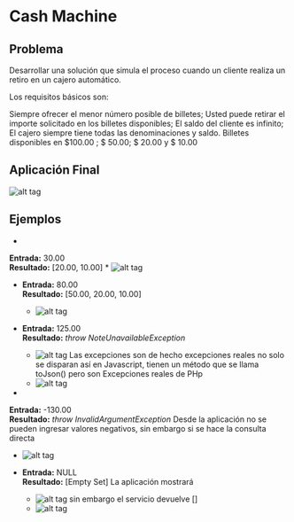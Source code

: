 Cash Machine
============

Problema
----------
Desarrollar una solución que simula el proceso cuando un cliente realiza un retiro en un cajero automático.

Los requisitos básicos son:

Siempre ofrecer el menor número posible de billetes;
Usted puede retirar el importe solicitado en los billetes disponibles;
El saldo del cliente es infinito;
El cajero siempre tiene todas las denominaciones y saldo.
Billetes disponibles en $100.00 ; $ 50.00; $ 20.00 y $ 10.00


Aplicación Final
----------------
![alt tag](https://raw.githubusercontent.com/nullcool/quero-ser-clickbus/MiguelAngelDelMonteOrtega/testes/cash-machine/screenshots/img1.png)


Ejemplos
---------
* 
 **Entrada:** 30.00  
 **Resultado:** [20.00, 10.00]
 * 
 ![alt tag](https://github.com/nullcool/quero-ser-clickbus/blob/MiguelAngelDelMonteOrtega/testes/cash-machine/screenshots/img2.png)

* 
  **Entrada:** 80.00  
  **Resultado:** [50.00, 20.00, 10.00]
  * ![alt tag](https://github.com/nullcool/quero-ser-clickbus/blob/MiguelAngelDelMonteOrtega/testes/cash-machine/screenshots/img3.png)

* 
  **Entrada:** 125.00  
  **Resultado:** *throw NoteUnavailableException*
  * ![alt tag](https://raw.githubusercontent.com/nullcool/quero-ser-clickbus/MiguelAngelDelMonteOrtega/testes/cash-machine/screenshots/img4.png)
  Las excepciones son de hecho excepciones reales no solo se disparan así en Javascript, tienen un método que se llama toJson() pero son Excepciones reales de PHp
  * ![alt tag](https://raw.githubusercontent.com/nullcool/quero-ser-clickbus/MiguelAngelDelMonteOrtega/testes/cash-machine/screenshots/img5.png)

* 
 **Entrada:** -130.00   
 **Resultado:** *throw InvalidArgumentException*
 Desde la aplicación no se pueden ingresar valores negativos, sin embargo si se hace la consulta directa
 * ![alt tag](https://raw.githubusercontent.com/nullcool/quero-ser-clickbus/MiguelAngelDelMonteOrtega/testes/cash-machine/screenshots/img6.png)
 

* 
  **Entrada:** NULL  
  **Resultado:** [Empty Set]
  La aplicación mostrará
  * ![alt tag](https://raw.githubusercontent.com/nullcool/quero-ser-clickbus/MiguelAngelDelMonteOrtega/testes/cash-machine/screenshots/img7.png)
  sin embargo el servicio devuelve []
  * ![alt tag](https://raw.githubusercontent.com/nullcool/quero-ser-clickbus/MiguelAngelDelMonteOrtega/testes/cash-machine/screenshots/img9.png)

